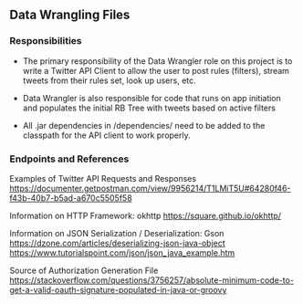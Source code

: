 ## Data Wrangling Files 

### Responsibilities
- The primary responsibility of the Data Wrangler role on this project is to write a Twitter API Client to allow the user
to post rules (filters), stream tweets from their rules set, look up users, etc. 

- Data Wrangler is also responsible for code that runs on app initiation and populates the initial RB Tree with tweets 
based on active filters

- All .jar dependencies in /dependencies/ need to be added to the classpath for the API client to work properly.

### Endpoints and References

Examples of Twitter API Requests and Responses
https://documenter.getpostman.com/view/9956214/T1LMiT5U#64280f46-f43b-40b7-b5ad-a670c5505f58

Information on HTTP Framework: okhttp
https://square.github.io/okhttp/

Information on JSON Serialization / Deserialization: Gson
https://dzone.com/articles/deserializing-json-java-object
https://www.tutorialspoint.com/json/json_java_example.htm

Source of Authorization Generation File
https://stackoverflow.com/questions/3756257/absolute-minimum-code-to-get-a-valid-oauth-signature-populated-in-java-or-groovy

